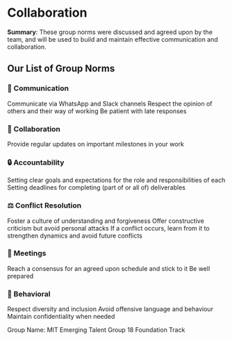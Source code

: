 # Collaboration
<!-- group norms summary -->

**Summary**: These  group norms were discussed and agreed upon by the team, and will be used to build and maintain effective communication and collaboration.

<!-- group norms list -->
## Our List of Group Norms

### :speech_balloon: Communication

Communicate via WhatsApp and Slack channels
Respect the opinion of others and their way of working
Be patient with late responses

### :handshake: Collaboration

Provide regular updates on important milestones in your work

### :lock: Accountability

Setting clear goals and expectations for the role and responsibilities of each
Setting deadlines for completing (part of or all of) deliverables

### :balance_scale: Conflict Resolution

Foster a culture of understanding and forgiveness
Offer constructive criticism but avoid personal attacks
If a conflict occurs, learn from it to strengthen dynamics and avoid future conflicts

### :calendar: Meetings

Reach a consensus for an agreed upon schedule and stick to it
Be well prepared

### :busts_in_silhouette: Behavioral

Respect diversity and inclusion
Avoid offensive language and behaviour
Maintain confidentiality when needed

Group Name: MIT Emerging Talent Group 18 Foundation Track
